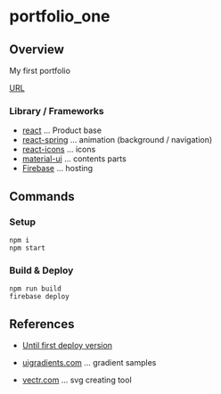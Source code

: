 # portfolio_one

## Overview

My first portfolio

[URL](https://linnefromice-portfolio.web.app/)

### Library / Frameworks

- [react](https://reactjs.org/) ... Product base
- [react-spring](https://www.react-spring.io/) ... animation (background / navigation)
- [react-icons](https://react-icons.github.io/react-icons/) ... icons
- [material-ui](https://material-ui.com/) ... contents parts
- [Firebase](https://firebase.google.com/) ... hosting

## Commands

### Setup

```
npm i
npm start
```

### Build & Deploy

```
npm run build
firebase deploy
```

## References

- [Until first deploy version](https://github.com/linnefromice/portfolio_practice/tree/master/react_one)

- [uigradients.com](https://uigradients.com/) ... gradient samples
- [vectr.com](https://vectr.com/) ... svg creating tool
